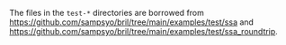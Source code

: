 The files in the `test-*` directories are borrowed from https://github.com/sampsyo/bril/tree/main/examples/test/ssa and https://github.com/sampsyo/bril/tree/main/examples/test/ssa_roundtrip.
